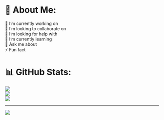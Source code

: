 # 💫 About Me:
🔭 I’m currently working on<br>👯 I’m looking to collaborate on<br>🤝 I’m looking for help with<br>🌱 I’m currently learning<br>💬 Ask me about<br>⚡ Fun fact

# 📊 GitHub Stats:
![](https://github-readme-stats.vercel.app/api?username=LETWEAREGO&theme=dark&hide_border=false&include_all_commits=false&count_private=false)<br/>
![](https://github-readme-streak-stats.herokuapp.com/?user=LETWEAREGO&theme=dark&hide_border=false)<br/>
![](https://github-readme-stats.vercel.app/api/top-langs/?username=LETWEAREGO&theme=dark&hide_border=false&include_all_commits=false&count_private=false&layout=compact)

---
[![](https://visitcount.itsvg.in/api?id=LETWEAREGO&icon=0&color=0)](https://visitcount.itsvg.in)

<!-- Proudly created with GPRM ( https://gprm.itsvg.in ) -->
